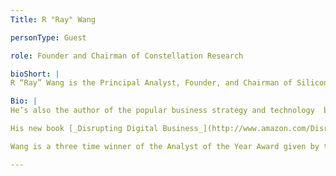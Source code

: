 ```yaml
---
Title: R "Ray" Wang

personType: Guest

role: Founder and Chairman of Constellation Research

bioShort: |
R “Ray” Wang is the Principal Analyst, Founder, and Chairman of Silicon Valley based Constellation Research, Inc.  

Bio: |
He’s also the author of the popular business strategy and technology  blog “A Software Insider’s Point of View,” where he provides insight into how disruptive technologies and new business models impact brands, enterprises, and organizations. Ray has held executive roles in product, marketing, strategy, and consulting at companies such as Forrester Research, Oracle, PeopleSoft, Deloitte, Ernst & Young, and Johns Hopkins Hospital.

His new book [_Disrupting Digital Business_](http://www.amazon.com/Disrupting-Digital-Business-Peer---Peer/dp/1422142019/ref=@rwang0) just hit the market and is published by Harvard Business Review Press. The book shares insights on why 52% of the Fortune 500 have been merged, acquired, gone bankrupt, or fallen off.

Wang is a three time winner of the Analyst of the Year Award given by the Institute of Industry Analyst Relations.

---
```

